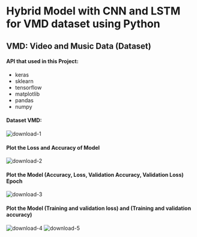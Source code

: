 # Hybrid Model with CNN and LSTM for VMD dataset using Python

## VMD: Video and Music Data (Dataset)
#### API that used in this Project:
- keras
- sklearn
- tensorflow
- matplotlib
- pandas
- numpy

#### Dataset VMD:
![download-1](https://user-images.githubusercontent.com/74346775/176511453-586201b3-304c-49e5-ad29-cf89d1f3018e.PNG)


#### Plot the Loss and Accuracy of Model
![download-2](https://user-images.githubusercontent.com/74346775/176511441-aac7587d-4bf1-4fa4-9f42-a22125ecceb6.PNG)


#### Plot the Model (Accuracy, Loss, Validation Accuracy, Validation Loss) Epoch
![download-3](https://user-images.githubusercontent.com/74346775/176511464-b874bb99-cc41-441d-a6d4-49664db24d0f.PNG)


#### Plot the Model (Training and validation loss) and (Training and validation accuracy)
![download-4](https://user-images.githubusercontent.com/74346775/176511526-1ae1943b-225b-46d8-b95d-94e6efc66306.PNG)
![download-5](https://user-images.githubusercontent.com/74346775/176511539-5d638ab1-a781-45ff-809e-8485747584fa.PNG)
